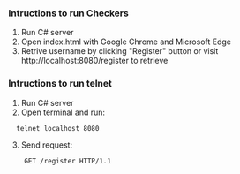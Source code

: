 ### Intructions to run Checkers
1. Run C# server
2. Open index.html with Google Chrome and Microsoft Edge
3. Retrive username by clicking "Register" button or visit http://localhost:8080/register to retrieve

### Intructions to run telnet
1. Run C# server
2. Open terminal and run:
```bash
  telnet localhost 8080
```
3. Send request:
```bash
    GET /register HTTP/1.1
```
